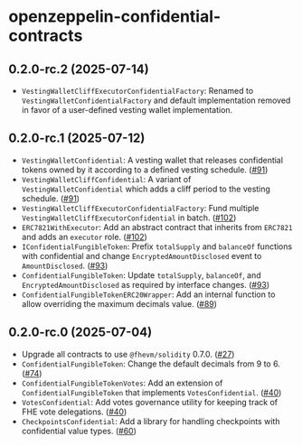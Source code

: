 # openzeppelin-confidential-contracts


## 0.2.0-rc.2 (2025-07-14)

- `VestingWalletCliffExecutorConfidentialFactory`: Renamed to `VestingWalletConfidentialFactory` and default implementation removed in favor of a user-defined vesting wallet implementation.

## 0.2.0-rc.1 (2025-07-12)

- `VestingWalletConfidential`: A vesting wallet that releases confidential tokens owned by it according to a defined vesting schedule. ([#91](https://github.com/OpenZeppelin/openzeppelin-confidential-contracts/pull/91))
- `VestingWalletCliffConfidential`: A variant of `VestingWalletConfidential` which adds a cliff period to the vesting schedule. ([#91](https://github.com/OpenZeppelin/openzeppelin-confidential-contracts/pull/91))
- `VestingWalletCliffExecutorConfidentialFactory`: Fund multiple `VestingWalletCliffExecutorConfidential` in batch. ([#102](https://github.com/OpenZeppelin/openzeppelin-confidential-contracts/pull/102))
- `ERC7821WithExecutor`: Add an abstract contract that inherits from `ERC7821` and adds an `executor` role. ([#102](https://github.com/OpenZeppelin/openzeppelin-confidential-contracts/pull/102))
- `IConfidentialFungibleToken`: Prefix `totalSupply` and `balanceOf` functions with confidential and change `EncryptedAmountDisclosed` event to `AmountDisclosed`. ([#93](https://github.com/OpenZeppelin/openzeppelin-confidential-contracts/pull/93))
- `ConfidentialFungibleToken`: Update `totalSupply`, `balanceOf`, and `EncryptedAmountDisclosed` as required by interface changes. ([#93](https://github.com/OpenZeppelin/openzeppelin-confidential-contracts/pull/93))
- `ConfidentialFungibleTokenERC20Wrapper`: Add an internal function to allow overriding the maximum decimals value. ([#89](https://github.com/OpenZeppelin/openzeppelin-confidential-contracts/pull/89))

## 0.2.0-rc.0 (2025-07-04)

- Upgrade all contracts to use `@fhevm/solidity` 0.7.0. ([#27](https://github.com/OpenZeppelin/openzeppelin-confidential-contracts/pull/27))
- `ConfidentialFungibleToken`: Change the default decimals from 9 to 6. ([#74](https://github.com/OpenZeppelin/openzeppelin-confidential-contracts/pull/74))
- `ConfidentialFungibleTokenVotes`: Add an extension of `ConfidentialFungibleToken` that implements `VotesConfidential`. ([#40](https://github.com/OpenZeppelin/openzeppelin-confidential-contracts/pull/40))
- `VotesConfidential`: Add votes governance utility for keeping track of FHE vote delegations. ([#40](https://github.com/OpenZeppelin/openzeppelin-confidential-contracts/pull/40))
- `CheckpointsConfidential`: Add a library for handling checkpoints with confidential value types. ([#60](https://github.com/OpenZeppelin/openzeppelin-confidential-contracts/pull/60))
